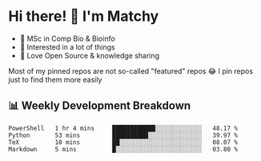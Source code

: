 # Hi there! 👋 I'm Matchy

- 🧬 MSc in Comp Bio & Bioinfo
- 🎈 Interested in a lot of things
- 💜 Love Open Source & knowledge sharing

Most of my pinned repos are not so-called "featured" repos 😂 I pin repos just to find them more easily

## 📊 Weekly Development Breakdown

<!--START_SECTION:waka-->

```text
PowerShell   1 hr 4 mins     ████████████░░░░░░░░░░░░░   48.17 %
Python       53 mins         ██████████░░░░░░░░░░░░░░░   39.97 %
TeX          10 mins         ██░░░░░░░░░░░░░░░░░░░░░░░   08.07 %
Markdown     5 mins          █░░░░░░░░░░░░░░░░░░░░░░░░   03.80 %
```

<!--END_SECTION:waka-->
